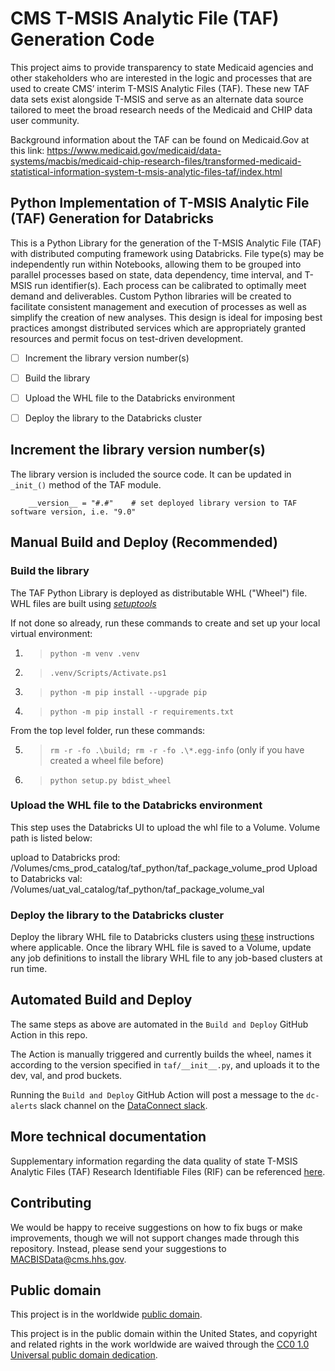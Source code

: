 # CMS T-MSIS Analytic File (TAF) Generation Code

This project aims to provide transparency to state Medicaid agencies and other stakeholders who are interested in the logic and processes that are used to create CMS’ interim T-MSIS Analytic Files (TAF). These new TAF data sets exist alongside T-MSIS and serve as an alternate data source tailored to meet the broad research needs of the Medicaid and CHIP data user community.

Background information about the TAF can be found on Medicaid.Gov at this link:
https://www.medicaid.gov/medicaid/data-systems/macbis/medicaid-chip-research-files/transformed-medicaid-statistical-information-system-t-msis-analytic-files-taf/index.html


## Python Implementation of T-MSIS Analytic File (TAF) Generation for Databricks

This is a Python Library for the generation of the T-MSIS Analytic File (TAF) with distributed computing framework using Databricks.  File type(s) may be independently run within Notebooks, allowing them to be grouped into parallel processes based on state, data dependency, time interval, and T-MSIS run identifier(s).  Each process can be calibrated to optimally meet demand and deliverables. Custom Python libraries will be created to facilitate consistent management and execution of processes as well as simplify the creation of new analyses. This design is ideal for imposing best practices amongst distributed services which are appropriately granted resources and permit focus on test-driven development.

- [ ] Increment the library version number(s)
- [ ] Build the library
- [ ] Upload the WHL file to the Databricks environment
- [ ] Deploy the library to the Databricks cluster


## Increment the library version number(s)

The library version is included the source code. It can be updated in ```_init_()``` method of the TAF module.
```pytion
    __version__ = "#.#"    # set deployed library version to TAF software version, i.e. "9.0"
```

## Manual Build and Deploy (Recommended)

### Build the library

The TAF Python Library is deployed as distributable WHL ("Wheel") file. WHL files are built using [_setuptools_](https://pypi.org/project/setuptools/)

If not done so already, run these commands to create and set up your local virtual environment:

1. > ```python -m venv .venv```
2. > ```.venv/Scripts/Activate.ps1```
3. > ```python -m pip install --upgrade pip```
4. > ```python -m pip install -r requirements.txt```

From the top level folder, run these commands:

5. > ```rm -r -fo .\build; rm -r -fo .\*.egg-info``` (only if you have created a wheel file before)
6. > ```python setup.py bdist_wheel```


### Upload the WHL file to the Databricks environment

This step uses the Databricks UI to upload the whl file to a Volume. Volume path is listed below:

upload to Databricks prod: /Volumes/cms_prod_catalog/taf_python/taf_package_volume_prod
Upload to Databricks val: /Volumes/uat_val_catalog/taf_python/taf_package_volume_val


### Deploy the library to the Databricks cluster

Deploy the library WHL file to Databricks clusters using [these](https://docs.databricks.com/libraries/cluster-libraries.html) instructions where applicable. Once the library WHL file is saved to a Volume, update any job definitions to install the library WHL file to any job-based clusters at run time.

## Automated Build and Deploy

The same steps as above are automated in the `Build and Deploy` GitHub Action in this repo.

The Action is manually triggered and currently builds the wheel, names it according to the version specified in `taf/__init__.py`, and uploads it to the dev, val, and prod buckets.

Running the `Build and Deploy` GitHub Action will post a message to the `dc-alerts` slack channel on the [DataConnect slack](dataconnect-workspace.slack.com).

## More technical documentation

Supplementary information regarding the data quality of state T-MSIS Analytic Files (TAF) Research Identifiable Files (RIF) can be referenced [here](https://www.medicaid.gov/dq-atlas/welcome).

## Contributing

We would be happy to receive suggestions on how to fix bugs or make improvements, though we will not support changes made through this repository. Instead, please send your suggestions to [MACBISData@cms.hhs.gov](mailto:MACBISData@cms.hhs.gov).

## Public domain

This project is in the worldwide [public domain](https://github.com/Enterprise-CMCS/T-MSIS-Analytic-File-Generation-Python/blob/develop/LICENSE).

This project is in the public domain within the United States, and copyright and related rights in the work worldwide are waived through the [CC0 1.0 Universal public domain dedication](https://creativecommons.org/publicdomain/zero/1.0/).
